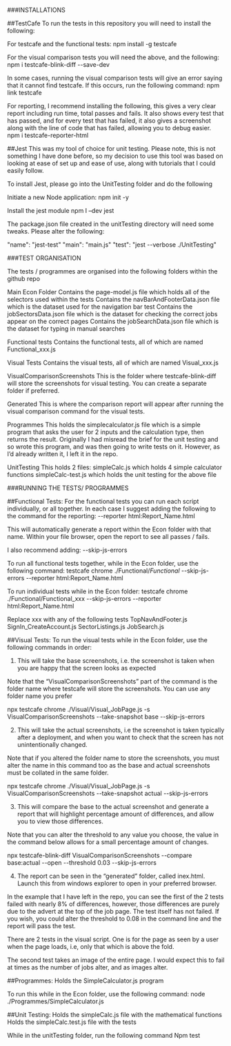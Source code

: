 ###INSTALLATIONS

##TestCafe
To run the tests in this repository you will need to install the following:

For testcafe and the functional tests:
npm install -g testcafe

For the visual comparison tests you will need the above, and the following:
npm i testcafe-blink-diff --save-dev

In some cases, running the visual comparison tests will give an error saying that it cannot find testcafe. If this occurs, run the following command:
npm link testcafe

For reporting, I recommend installing the following, this gives a very clear report including run time, total passes and fails. It also shows every test that has passed, and for every test that has failed, it also gives a screenshot along with the line of code that has failed, allowing you to debug easier.
npm i testcafe-reporter-html

##Jest
This was my tool of choice for unit testing. Please note, this is not something I have done before, so my decision to use this tool was based on looking at ease of set up and ease of use, along with tutorials that I could easily follow.

To install Jest, please go into the UnitTesting folder and do the following

Initiate a new Node application:
npm init -y

Install the jest module
npm I –dev jest

The package.json file created in the unitTesting directory will need some tweaks. Please alter the following:

"name": "jest-test"
"main": "main.js"
"test": "jest --verbose ./UnitTesting"


###TEST ORGANISATION

The tests / programmes are organised into the following folders within the github repo

Main Econ Folder
Contains the page-model.js file which holds all of the selectors used within the tests
Contains the navBarAndFooterData.json file which is the dataset used for the navigation bar test
Contains the jobSectorsData.json file which is the dataset for checking the correct jobs appear on the correct pages
Contains the jobSearchData.json file which is the dataset for typing in manual searches

Functional tests
Contains the functional tests, all of which are named Functional_xxx.js

Visual Tests
Contains the visual tests, all of which are named Visual_xxx.js

VisualComparisonScreenshots
This is the folder where testcafe-blink-diff will store the screenshots for visual testing. You can create a separate folder if preferred.

Generated
This is where the comparison report will appear after running the visual comparison command for the visual tests.

Programmes
This holds the simplecalculator.js file which is a simple program that asks the user for 2 inputs and the calculation type, then returns the result. Originally I had misread the brief for the unit testing and so wrote this program, and was then going to write tests on it. However, as I’d already written it, I left it in the repo.

UnitTesting
This holds 2 files:
simpleCalc.js which holds 4 simple calculator functions
simpleCalc-test.js which holds the unit testing for the above file


###RUNNING THE TESTS/ PROGRAMMES

##Functional Tests:
For the functional tests you can run each script individually, or all together. In each case I suggest adding the following to the command for the reporting:
--reporter html:Report_Name.html

This will automatically generate a report within the Econ folder with that name. Within your file browser, open the report to see all passes / fails.

I also recommend adding:
--skip-js-errors

To run all functional tests together, while in the Econ folder, use the following command:
testcafe chrome ./Functional/*Functional* --skip-js-errors --reporter html:Report_Name.html

To run individual tests while in the Econ folder:
testcafe chrome ./Functional/Functional_xxx --skip-js-errors --reporter html:Report_Name.html

Replace xxx with any of the following tests
TopNavAndFooter.js
SignIn_CreateAccount.js
SectorListings.js
JobSearch.js

##Visual Tests:
To run the visual tests while in the Econ folder, use the following commands in order:

1. This will take the base screenshots, i.e. the screenshot is taken when you are happy that the screen looks as expected

Note that the “VisualComparisonScreenshots” part of the command is the folder name where testcafe will store the screenshots. You can use any folder name you prefer

npx testcafe chrome ./Visual/Visual_JobPage.js -s VisualComparisonScreenshots --take-snapshot base --skip-js-errors

2. This will take the actual screenshots, i.e the screenshot is taken typically after a deployment, and when you want to check that the screen has not unintentionally changed.

Note that if you altered the folder name to store the screenshots, you must alter the name in this command too as the base and actual screenshots must be collated in the same folder.

npx testcafe chrome ./Visual/Visual_JobPage.js -s VisualComparisonScreenshots --take-snapshot actual --skip-js-errors

3. This will compare the base to the actual screenshot and generate a report that will highlight percentage amount of differences, and allow you to view those differences.

Note that you can alter the threshold to any value you choose, the value in the command below allows for a small percentage amount of changes.

npx testcafe-blink-diff VisualComparisonScreenshots --compare base:actual --open --threshold 0.03 --skip-js-errors

4. The report can be seen in the “generated” folder, called inex.html. Launch this from windows explorer to open in your preferred browser.

In the example that I have left in the repo, you can see the first of the 2 tests failed with nearly 8% of differences, however, those differences are purely due to the advert at the top of the job page. The test itself has not failed. If you wish, you could alter the threshold to 0.08 in the command line and the report will pass the test.

There are 2 tests in the visual script. One is for the page as seen by a user when the page loads, i.e, only that which is above the fold.

The second test takes an image of the entire page. I would expect this to fail at times as the number of jobs alter, and as images alter.

##Programmes:
Holds the SimpleCalculator.js program

To run this while in the Econ folder, use the following command:
node ./Programmes/SimpleCalculator.js

##Unit Testing:
Holds the simpleCalc.js file with the mathematical functions
Holds the simpleCalc.test.js file with the tests

While in the unitTesting folder, run the following command
Npm test


